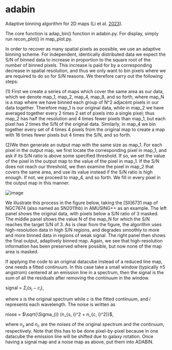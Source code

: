 # adabin
Adaptive binning algorithm for 2D maps (Li et al. [2023](https://ui.adsabs.harvard.edu/abs/2023MNRAS.518..286L/abstract)).

The core function is adap_bin() function in adabin.py. For display, simply run recon_plot() in map_plot.py.

In order to recover as many spatial pixels as possible, we use an adaptive binning scheme. For independent, identically distributed data we expect the S/N of binned data to increase in proportion to the square root of the number of binned pixels. This increase is paid for by a corresponding decrease in spatial resolution, and thus we only want to bin pixels where we are required to do so for S/N reasons. We therefore carry out the following steps:

(1) First we create a series of maps which cover the same area as our data, which we denote map_1, map_2, map_4, map_8, and so forth, where map_N is a map where we have binned each group of N^2 adjacent pixels in our data together. Therefore map_1 is our original data, while in map_2 we have averaged together every 2 times 2 set of pixels into a single pixel; thus map_2 has half the resolution and 4 times fewer pixels than map_1, but each pixel has 2 times the S/N of the original data. Similarly, in map_4 we bin together every set of 4 times 4 pixels from the original map to create a map with 16 times fewer pixels but 4 times the S/N, and so forth.

(2)We then generate an output map with the same size as map_1. For each pixel in the output map, we first locate the corresponding pixel in map_1, and ask if its S/N ratio is above some specified threshold. If so, we set the value of the pixel in the output map to the value of the pixel in map_1. If the S/N does not reach our threshold, we then examine the pixel in map_2 that covers the same area, and use its value instead if the S/N ratio is high enough. If not, we proceed to map_4, and so forth. We fill in every pixel in the output map in this manner.

![image](https://user-images.githubusercontent.com/25077804/196726859-0168ff94-63b3-41e3-953c-0b2c6c5964c5.png)


We illustrate this process in the figure below, taking the [SII]6731 map of NGC7674 (also named as SN2011hb) in AMUSING++ as an example. The left panel shows the original data, with pixels below a S/N ratio of 3 masked. The middle panel shows the value N of the map_N for which the S/N reaches the target S/N of 3. As is clear from the figure, the algorithm uses high-resolution data in high S/N regions, and degrades smoothly to more and more binned data in regions of weak signal. The right panel then shows the final output, adaptively binned map. Again, we see that high-resolution information has been preserved where possible, but now none of the map area is masked.


If applying the code to an original datacube instead of a reduced line map, one needs a fitted continuum. In this case take a small window (typically $\pm5$ angstrom) centered at an emission line in a spectrum, then the signal is the sum of all the residuals after removing the continuum in the window.

signal = $\Sigma_{i} (s_i - c_i)$,

where $s$ is the original spectrum while $c$ is the fitted continuum, and $i$ represents each wavelength. The noise is written as

niose = $\sqrt{\Sigma_{i} (n_{s, i}^2 + n_{c, i}^2)}$,

where $n_s$ and $n_c$ are the noises of the original spectrum and the continuum, respectively. Note that this has to be done pixel-by-pixel because in one datacube the emission line will be shifted due to galaxy rotation. Once having a signal map and a noise map as above, put them into ADABIN.
